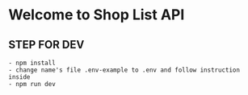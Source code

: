 # Welcome to Shop List API

## STEP FOR DEV

    - npm install
    - change name's file .env-example to .env and follow instruction inside
    - npm run dev
